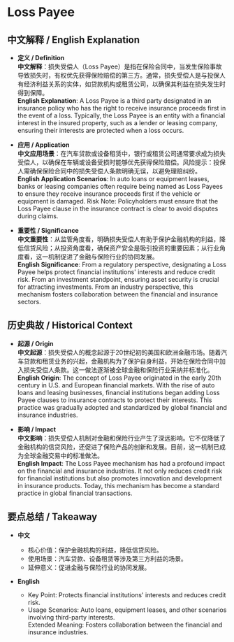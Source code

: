 # Loss Payee

## 中文解释 / English Explanation

* **定义 / Definition**  
  **中文解释**：损失受偿人（Loss Payee）是指在保险合同中，当发生保险事故导致损失时，有权优先获得保险赔偿的第三方。通常，损失受偿人是与投保人有经济利益关系的实体，如贷款机构或租赁公司，以确保其利益在损失发生时得到保障。  
  **English Explanation**: A Loss Payee is a third party designated in an insurance policy who has the right to receive insurance proceeds first in the event of a loss. Typically, the Loss Payee is an entity with a financial interest in the insured property, such as a lender or leasing company, ensuring their interests are protected when a loss occurs.

* **应用 / Application**  
  **中文应用场景**：在汽车贷款或设备租赁中，银行或租赁公司通常要求成为损失受偿人，以确保在车辆或设备受损时能够优先获得保险赔偿。风险提示：投保人需确保保险合同中的损失受偿人条款明确无误，以避免理赔纠纷。  
  **English Application Scenarios**: In auto loans or equipment leases, banks or leasing companies often require being named as Loss Payees to ensure they receive insurance proceeds first if the vehicle or equipment is damaged. Risk Note: Policyholders must ensure that the Loss Payee clause in the insurance contract is clear to avoid disputes during claims.

* **重要性 / Significance**  
  **中文重要性**：从监管角度看，明确损失受偿人有助于保护金融机构的利益，降低信贷风险；从投资角度看，确保资产安全是吸引投资的重要因素；从行业角度看，这一机制促进了金融与保险行业的协同发展。  
  **English Significance**: From a regulatory perspective, designating a Loss Payee helps protect financial institutions' interests and reduce credit risk. From an investment standpoint, ensuring asset security is crucial for attracting investments. From an industry perspective, this mechanism fosters collaboration between the financial and insurance sectors.

## 历史典故 / Historical Context

* **起源 / Origin**  
  **中文起源**：损失受偿人的概念起源于20世纪初的美国和欧洲金融市场。随着汽车贷款和租赁业务的兴起，金融机构为了保护自身利益，开始在保险合同中加入损失受偿人条款。这一做法逐渐被全球金融和保险行业采纳并标准化。  
  **English Origin**: The concept of Loss Payee originated in the early 20th century in U.S. and European financial markets. With the rise of auto loans and leasing businesses, financial institutions began adding Loss Payee clauses to insurance contracts to protect their interests. This practice was gradually adopted and standardized by global financial and insurance industries.

* **影响 / Impact**  
  **中文影响**：损失受偿人机制对金融和保险行业产生了深远影响。它不仅降低了金融机构的信贷风险，还促进了保险产品的创新和发展。目前，这一机制已成为全球金融交易中的标准做法。  
  **English Impact**: The Loss Payee mechanism has had a profound impact on the financial and insurance industries. It not only reduces credit risk for financial institutions but also promotes innovation and development in insurance products. Today, this mechanism has become a standard practice in global financial transactions.

## 要点总结 / Takeaway

* **中文**  
  - 核心价值：保护金融机构的利益，降低信贷风险。  
  - 使用场景：汽车贷款、设备租赁等涉及第三方利益的场景。  
  - 延伸意义：促进金融与保险行业的协同发展。

* **English**  
  - Key Point: Protects financial institutions' interests and reduces credit risk.  
  - Usage Scenarios: Auto loans, equipment leases, and other scenarios involving third-party interests.  
   Extended Meaning: Fosters collaboration between the financial and insurance industries.